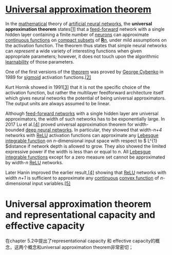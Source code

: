 # [Universal approximation theorem](https://en.wikipedia.org/wiki/Universal_approximation_theorem)

In the [mathematical](https://en.wikipedia.org/wiki/Mathematics) theory of [artificial neural networks](https://en.wikipedia.org/wiki/Artificial_neural_networks), the **universal approximation theorem** states[[1\]](https://en.wikipedia.org/wiki/Universal_approximation_theorem#cite_note-1) that a [feed-forward](https://en.wikipedia.org/wiki/Feedforward_neural_network) network with a single hidden layer containing a finite number of [neurons](https://en.wikipedia.org/wiki/Neuron) can approximate [continuous functions](https://en.wikipedia.org/wiki/Continuous_function) on [compact subsets](https://en.wikipedia.org/wiki/Compact_space) of [**R***n*](https://en.wikipedia.org/wiki/Euclidean_space), under mild assumptions on the activation function. The theorem thus states that simple neural networks can *represent* a wide variety of interesting functions when given appropriate parameters; however, it does not touch upon the algorithmic [learnability](https://en.wikipedia.org/wiki/Computational_learning_theory) of those parameters.

One of the first versions of the [theorem](https://en.wikipedia.org/wiki/Theorem) was proved by [George Cybenko](https://en.wikipedia.org/wiki/George_Cybenko) in 1989 for [sigmoid](https://en.wikipedia.org/wiki/Sigmoid_function) activation functions.[[2\]](https://en.wikipedia.org/wiki/Universal_approximation_theorem#cite_note-cyb-2)

Kurt Hornik showed in 1991[[3\]](https://en.wikipedia.org/wiki/Universal_approximation_theorem#cite_note-horn-3) that it is not the specific choice of the activation function, but rather the multilayer feedforward architecture itself which gives neural networks the potential of being universal approximators. The output units are always assumed to be linear.

Although [feed-forward networks](https://en.wikipedia.org/wiki/Feed-forward_network) with a single hidden layer are universal approximators, the width of such networks has to be exponentially large. In 2017 Lu et al.[[4\]](https://en.wikipedia.org/wiki/Universal_approximation_theorem#cite_note-ZhouLu-4) proved universal approximation theorem for width-bounded [deep neural networks](https://en.wikipedia.org/wiki/Deep_neural_network). In particular, they showed that width-*n+4* networks with [ReLU](https://en.wikipedia.org/wiki/ReLU) activation functions can approximate any [Lebesgue integrable function](https://en.wikipedia.org/wiki/Lebesgue_integration) on *n*-dimensional input space with respect to $ L^{1} $distance if network depth is allowed to grow. They also showed the limited expressive power if the width is less than or equal to *n*. All [Lebesgue integrable functions](https://en.wikipedia.org/wiki/Lebesgue_integration) except for a zero measure set cannot be approximated by width-*n* [ReLU](https://en.wikipedia.org/wiki/ReLU) networks.

Later Hanin improved the earlier result,[[4\]](https://en.wikipedia.org/wiki/Universal_approximation_theorem#cite_note-ZhouLu-4) showing that [ReLU](https://en.wikipedia.org/wiki/ReLU) networks with width *n+1* is sufficient to approximate any [continuous](https://en.wikipedia.org/wiki/Continuous_function) [convex function](https://en.wikipedia.org/wiki/Convex_function) of *n*-dimensional input variables.[[5\]](https://en.wikipedia.org/wiki/Universal_approximation_theorem#cite_note-5)







# Universal approximation theorem and representational capacity and effective capacity

在chapter 5.2中提出了representational capacity 和 effective capacity的概念，这两个概念和universal approximation theorem非常密切；